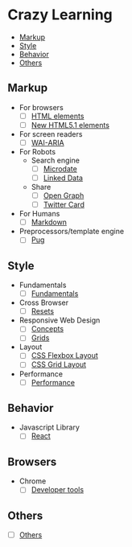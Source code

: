 # Crazy Learning

- [Markup](#markup)
- [Style](#style)
- [Behavior](#behavior)
- [Others](#others)

## Markup
  - For browsers
    - [ ] [HTML elements](src/html-elements.md)
    - [ ] [New HTML5.1 elements](src/html-elements-5-1.md)
  - For screen readers
    - [ ] [WAI-ARIA](src/WAI-ARIA.md)
  - For Robots
    - Search engine
      - [ ] [Microdate](src/microdate.md)
      - [ ] [Linked Data](src/linked-data.md)
    - Share
      - [ ] [Open Graph](src/open-graph.md)
      - [ ] [Twitter Card](src/twitter-card.md)
  - For Humans
      - [ ] [Markdown](src/markdown.md)
  - Preprocessors/template engine
      - [ ] [Pug](src/pug.md)

## Style
  - Fundamentals
    - [ ] [Fundamentals](src/fundamentals.md)
  - Cross Browser
    - [ ] [Resets](src/resets.md)
  - Responsive Web Design
    - [ ] [Concepts](src/concepts.md)
    - [ ] [Grids](src/grids.md)
  - Layout
    - [ ] [CSS Flexbox Layout](src/flexbox.md)
    - [ ] [CSS Grid Layout](src/grid-layout.md)

  - Performance
    - [ ] [Performance](src/css-performance.md)

## Behavior
  - Javascript Library 
    - [ ] [React](src/react.md)

## Browsers
  - Chrome
    - [ ] [Developer tools](src/chrome-devtools.md)

## Others
  - [ ] [Others](src/others.md)
